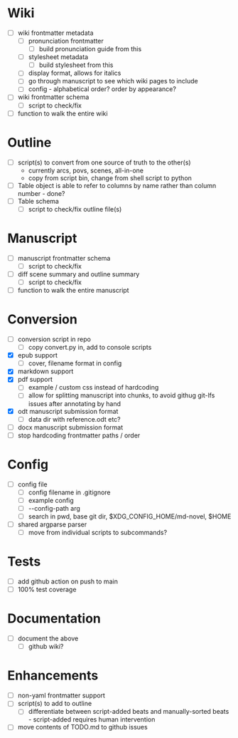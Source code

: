 # Wiki
- [ ] wiki frontmatter metadata
  - [ ] pronunciation frontmatter
    - [ ] build pronunciation guide from this
  - [ ] stylesheet metadata
    - [ ] build stylesheet from this
  - [ ] display format, allows for italics
  - [ ] go through manuscript to see which wiki pages to include
  - [ ] config - alphabetical order? order by appearance?
- [ ] wiki frontmatter schema
  - [ ] script to check/fix
- [ ] function to walk the entire wiki

# Outline
- [ ] script(s) to convert from one source of truth to the other(s)
  - currently arcs, povs, scenes, all-in-one
  - copy from script bin, change from shell script to python
- [ ] Table object is able to refer to columns by name rather than column number - done?
- [ ] Table schema
  - [ ] script to check/fix outline file(s)

# Manuscript
- [ ] manuscript frontmatter schema
  - [ ] script to check/fix
- [ ] diff scene summary and outline summary
  - [ ] script to check/fix
- [ ] function to walk the entire manuscript

# Conversion
- [ ] conversion script in repo
  - [ ] copy convert.py in, add to console scripts
- [x] epub support
  - [ ] cover, filename format in config
- [x] markdown support
- [x] pdf support
  - [ ] example / custom css instead of hardcoding
  - [ ] allow for splitting manuscript into chunks, to avoid githug git-lfs issues after annotating by hand
- [x] odt manuscript submission format
  - [ ] data dir with reference.odt etc?
- [ ] docx manuscript submission format
- [ ] stop hardcoding frontmatter paths / order

# Config
- [ ] config file
  - [ ] config filename in .gitignore
  - [ ] example config
  - [ ] --config-path arg
  - [ ] search in pwd, base git dir, $XDG_CONFIG_HOME/md-novel, $HOME
- [ ] shared argparse parser  
  - [ ] move from individual scripts to subcommands?

# Tests
- [ ] add github action on push to main
- [ ] 100% test coverage

# Documentation
- [ ] document the above
  - [ ] github wiki?

# Enhancements
- [ ] non-yaml frontmatter support
- [ ] script(s) to add to outline
  - [ ] differentiate between script-added beats and manually-sorted beats - script-added requires human intervention
- [ ] move contents of TODO.md to github issues
